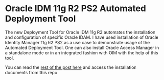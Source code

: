 Oracle IDM 11g R2 PS2 Automated Deployment Tool
===============================================

The new Deployment Tool for Oracle IDM 11g R2 automates the installation and configuration of specific Oracle IDAM. I have used installation of Oracle Identity Manager 11g R2 PS2 as a use case to demonstrate usage of the Automated Deployment Tool. One can also install Oracle Access Manager in a standalone mode or in an integrated fashion with OIM with the help of this tool.

You can read the [rest of the post here](http://abhirockzz.wordpress.com/2014/05/06/installation-of-oracle-idm-11g-r2-ps2-using-the-new-automated-deployment-tool/) and access the installation documents from this repo

